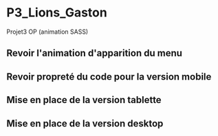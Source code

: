 # P3_Lions_Gaston
Projet3 OP (animation SASS)

## Revoir l'animation d'apparition du menu
## Revoir propreté du code pour la version mobile
## Mise en place de la version tablette
## Mise en place de la version desktop
